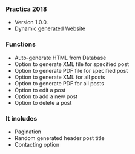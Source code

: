 ### Practica 2018 ###

* Version 1.0.0. 
* Dynamic generated Website

### Functions ###

* Auto-generate HTML from Database
* Option to generate XML file for specified post
* Option to generate PDF file for specified post
* Option to generate XML for all posts
* Option to generate PDF for all posts
* Option to edit a post
* Option to add a new post
* Option to delete a post

### It includes ###

* Pagination
* Random generated header post title
* Contacting option
